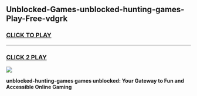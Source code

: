
## Unblocked-Games-unblocked-hunting-games-Play-Free-vdgrk
<h3>
<a href="https://premium76.site?title=unblocked-hunting-games&ref=09A">CLICK TO PLAY</a></h3>
<hr>

<h3>
<a href="https://premium76.site?title=unblocked-hunting-games&ref=09A">CLICK 2 PLAY</a>
  
</h3>

<a href="https://premium76.site?title=unblocked-hunting-games&ref=09A"><img src="https://clearcache.store/games.png"></a>


**unblocked-hunting-games games unblocked: Your Gateway to Fun and Accessible Online Gaming**
